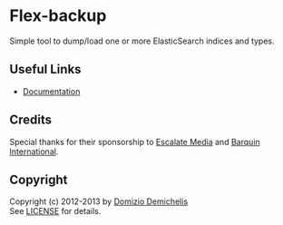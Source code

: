# Flex-backup

Simple tool to dump/load one or more ElasticSearch indices and types.

## Useful Links

* [Documentation](https://github.com/ddnexus/flex/wiki/flex-backup)

## Credits

Special thanks for their sponsorship to [Escalate Media](http://www.escalatemedia.com) and [Barquin International](http://www.barquin.com).

## Copyright

Copyright (c) 2012-2013 by [Domizio Demichelis](mailto://dd.nexus@gmail.com)<br>
See [LICENSE](./flex-backup/blob/master/LICENSE) for details.
